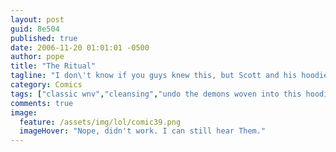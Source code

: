 ```yaml
---
layout: post
guid: 8e504
published: true
date: 2006-11-20 01:01:01 -0500
author: pope
title: "The Ritual"
tagline: "I don\'t know if you guys knew this, but Scott and his hoodie have a bond that spans time, space, and the very fabric of reality itself. What I mean to say is he never takes the fucking thing off, so it\'s pretty goddamn gross. Until now, that is."
category: Comics
tags: ["classic wnv","cleansing","undo the demons woven into this hoodie device","everyday life with Scott"]
comments: true 
image:
  feature: /assets/img/lol/comic39.png
  imageHover: "Nope, didn't work. I can still hear Them."
---
```


